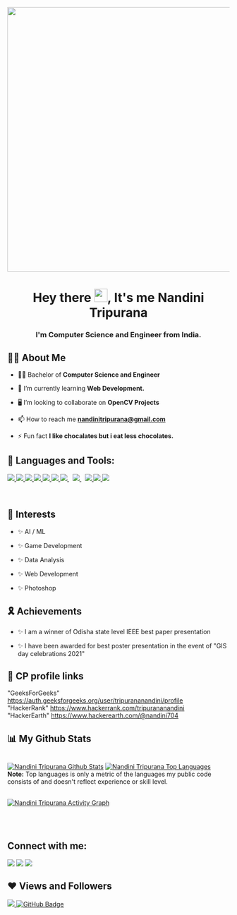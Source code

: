 <a href="#"><img width="1400px" height="600px" src="https://res.cloudinary.com/practicaldev/image/fetch/s--2bZIjPGC--/c_limit%2Cf_auto%2Cfl_progressive%2Cq_66%2Cw_880/https://dev-to-uploads.s3.amazonaws.com/i/d4tvukbt5mra37cvwklk.gif" height="0px"/></a>

<h1 align="center">Hey there <img src="https://raw.githubusercontent.com/MartinHeinz/MartinHeinz/master/wave.gif" width="30px">, It's me Nandini Tripurana</h1>
<h3 align="center">I'm Computer Science and Engineer from India.</h3>


## 🙋‍♂️ About Me

- 👩‍🎓 Bachelor of **Computer Science and Engineer**

- 🌱 I’m currently learning **Web Development.**

- 🖥️ I’m looking to collaborate on **OpenCV Projects**

- 📫 How to reach me **nandinitripurana@gmail.com**

- ⚡ Fun fact **I like chocalates but i eat less chocolates.**

## 🚀 Languages and Tools:

<p align="left"> 
    <a href="https://www.javatpoint.com/cpp-program" target="_blank"> <img src="https://upload.wikimedia.org/wikipedia/commons/thumb/1/18/ISO_C%2B%2B_Logo.svg/40px-ISO_C%2B%2B_Logo.svg.png"/> </a> 
    <a href="https://developer.mozilla.org/en-US/docs/Web/JavaScript" target="_blank"> <img src="https://img.icons8.com/color/48/000000/javascript.png"/> </a> 
    <a href="https://www.w3.org/html/" target="_blank"> <img src="https://img.icons8.com/color/48/000000/html-5.png"/> </a> 
    <a href="https://www.w3schools.com/css/" target="_blank"> <img src="https://img.icons8.com/color/48/000000/css3.png"/> </a> 
    <a href="https://getbootstrap.com" target="_blank"> <img src="https://img.icons8.com/color/48/000000/bootstrap.png"/> </a> 
    <a href="https://www.python.org" target="_blank"> <img src="https://img.icons8.com/color/48/000000/python.png"/> </a> 
    <a style="padding-right:8px;" href="https://nodejs.org" target="_blank"> <img src="https://img.icons8.com/color/48/000000/nodejs.png"/> </a> 
    <a style="padding-right:8px;" href="https://www.mysql.com/" target="_blank"> <img src="https://img.icons8.com/fluent/50/000000/mysql-logo.png"/> </a>
    <a href="https://firebase.google.com/" target="_blank"> <img src="https://img.icons8.com/color/48/000000/firebase.png"/> </a>  
    <a href="https://git-scm.com/" target="_blank"> <img src="https://img.icons8.com/color/48/000000/git.png"/> </a> 
    <a href="https://unity.com" target="_blank"> <img src="https://img.icons8.com/ios-filled/50/000000/unity.png"/> </a>
</p>

<!-- [![React Badge](https://img.shields.io/badge/-React-61DBFB?style=for-the-badge&labelColor=black&logo=react&logoColor=61DBFB)](#)  [![Javascript Badge](https://img.shields.io/badge/-Javascript-F0DB4F?style=for-the-badge&labelColor=black&logo=javascript&logoColor=F0DB4F)](#) [![Typescript Badge](https://img.shields.io/badge/-Typescript-007acc?style=for-the-badge&labelColor=black&logo=typescript&logoColor=007acc)](#) [![Nodejs Badge](https://img.shields.io/badge/-Nodejs-3C873A?style=for-the-badge&labelColor=black&logo=node.js&logoColor=3C873A)](#) [![GraphQL Badge](https://img.shields.io/badge/-GraphQl-e535ab?style=for-the-badge&labelColor=black&logo=node.js&logoColor=e535ab)](#) -->
<br/>

## 🦾 Interests
<p align="left">

- ✨ AI / ML

- ✨ Game Development

- ✨ Data Analysis

- ✨ Web Development

- ✨ Photoshop
  
## 🎗️ Achievements
- ✨ I am a winner of Odisha state level IEEE best paper presentation
  
- ✨  I have been awarded for best poster presentation in the event of "GIS day celebrations 2021"
  
## 📑 CP profile links
  
<p dir="auto">
     "GeeksForGeeks"
     <a href="https://auth.geeksforgeeks.org/user/tripurananandini/profile" rel="nofollow">https://auth.geeksforgeeks.org/user/tripurananandini/profile</a>
     <br>
     "HackerRank"
      <a href="https://www.hackerrank.com/tripurananandini" rel="nofollow">https://www.hackerrank.com/tripurananandini</a>
      <br>
     "HackerEarth"
      <a href="https://www.hackerearth.com/@nandini704" rel="nofollow">https://www.hackerearth.com/@nandini704</a>
      <br>



## 📊 My Github Stats

  <br/>
    <a href="https://github.com/Nandini14114/github-readme-stats"><img alt="Nandini Tripurana Github Stats" src="https://github-readme-stats.vercel.app/api?username=Nandini14114&show_icons=true&count_private=true&theme=react&hide_border=true&bg_color=0D1117" /></a>
  <a href="https://github.com/Nandini14114/github-readme-stats"><img alt="Nandini Tripurana Top Languages" src="https://github-readme-stats.vercel.app/api/top-langs/?username=Nandini14114&langs_count=8&count_private=true&layout=compact&theme=react&hide_border=true&bg_color=0D1117" /></a>
  <br/>
  <b>Note:</b> Top languages is only a metric of the languages my public code consists of and doesn't reflect experience or skill level.


<br/>
<br/>

<a href="https://github.com/Nandini14114/github-readme-activity-graph"><img alt="Nandini Tripurana Activity Graph" src="https://activity-graph.herokuapp.com/graph?username=Nandini14114&bg_color=0D1117&color=5BCDEC&line=5BCDEC&point=FFFFFF&hide_border=true" /></a>

<br/>
<br/>

## Connect with me:
<p align="left">

<a href = "https://twitter.com/NandiniT14"><img src="https://img.icons8.com/fluent/48/000000/twitter.png"/></a>
<a href = "https://www.instagram.com/nandini_tripurana14/"><img src="https://img.icons8.com/fluent/48/000000/instagram-new.png"/></a>
<a href = "https://www.facebook.com/Nandini Tripurana/"><img src="https://img.icons8.com/fluency/48/000000/facebook-new.png"/></a>


</p>

## ❤ Views and Followers
<a href="https://github.com/Nandini14114/github-profile-views-counter">
    <img src="https://komarev.com/ghpvc/?username=Nandini14114">
</a>
<a href="https://github.com/Nandini14114?tab=followers"><img src="https://img.shields.io/github/followers/Nandini14114?label=Followers&style=social" alt="GitHub Badge"></a>
